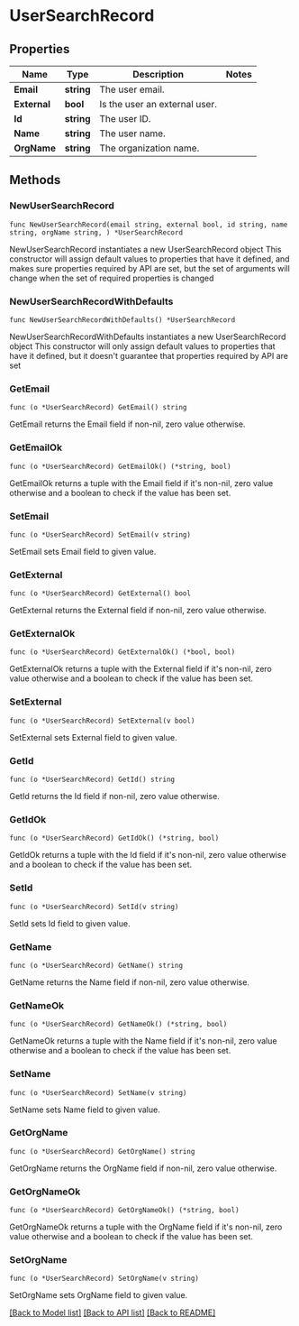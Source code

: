 # UserSearchRecord

## Properties

Name | Type | Description | Notes
------------ | ------------- | ------------- | -------------
**Email** | **string** | The user email. | 
**External** | **bool** | Is the user an external user. | 
**Id** | **string** | The user ID. | 
**Name** | **string** | The user name. | 
**OrgName** | **string** | The organization name. | 

## Methods

### NewUserSearchRecord

`func NewUserSearchRecord(email string, external bool, id string, name string, orgName string, ) *UserSearchRecord`

NewUserSearchRecord instantiates a new UserSearchRecord object
This constructor will assign default values to properties that have it defined,
and makes sure properties required by API are set, but the set of arguments
will change when the set of required properties is changed

### NewUserSearchRecordWithDefaults

`func NewUserSearchRecordWithDefaults() *UserSearchRecord`

NewUserSearchRecordWithDefaults instantiates a new UserSearchRecord object
This constructor will only assign default values to properties that have it defined,
but it doesn't guarantee that properties required by API are set

### GetEmail

`func (o *UserSearchRecord) GetEmail() string`

GetEmail returns the Email field if non-nil, zero value otherwise.

### GetEmailOk

`func (o *UserSearchRecord) GetEmailOk() (*string, bool)`

GetEmailOk returns a tuple with the Email field if it's non-nil, zero value otherwise
and a boolean to check if the value has been set.

### SetEmail

`func (o *UserSearchRecord) SetEmail(v string)`

SetEmail sets Email field to given value.


### GetExternal

`func (o *UserSearchRecord) GetExternal() bool`

GetExternal returns the External field if non-nil, zero value otherwise.

### GetExternalOk

`func (o *UserSearchRecord) GetExternalOk() (*bool, bool)`

GetExternalOk returns a tuple with the External field if it's non-nil, zero value otherwise
and a boolean to check if the value has been set.

### SetExternal

`func (o *UserSearchRecord) SetExternal(v bool)`

SetExternal sets External field to given value.


### GetId

`func (o *UserSearchRecord) GetId() string`

GetId returns the Id field if non-nil, zero value otherwise.

### GetIdOk

`func (o *UserSearchRecord) GetIdOk() (*string, bool)`

GetIdOk returns a tuple with the Id field if it's non-nil, zero value otherwise
and a boolean to check if the value has been set.

### SetId

`func (o *UserSearchRecord) SetId(v string)`

SetId sets Id field to given value.


### GetName

`func (o *UserSearchRecord) GetName() string`

GetName returns the Name field if non-nil, zero value otherwise.

### GetNameOk

`func (o *UserSearchRecord) GetNameOk() (*string, bool)`

GetNameOk returns a tuple with the Name field if it's non-nil, zero value otherwise
and a boolean to check if the value has been set.

### SetName

`func (o *UserSearchRecord) SetName(v string)`

SetName sets Name field to given value.


### GetOrgName

`func (o *UserSearchRecord) GetOrgName() string`

GetOrgName returns the OrgName field if non-nil, zero value otherwise.

### GetOrgNameOk

`func (o *UserSearchRecord) GetOrgNameOk() (*string, bool)`

GetOrgNameOk returns a tuple with the OrgName field if it's non-nil, zero value otherwise
and a boolean to check if the value has been set.

### SetOrgName

`func (o *UserSearchRecord) SetOrgName(v string)`

SetOrgName sets OrgName field to given value.



[[Back to Model list]](../README.md#documentation-for-models) [[Back to API list]](../README.md#documentation-for-api-endpoints) [[Back to README]](../README.md)


